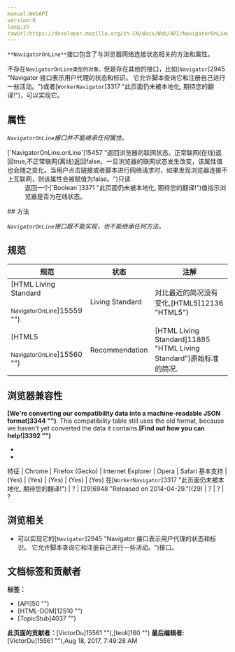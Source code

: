 ```yaml
---
manual:WebAPI
version:0
lang:zh
rawUrl:https://developer.mozilla.org/zh-CN/docs/Web/API/NavigatorOnLine
---
```






`**NavigatorOnLine**`接口包含了与浏览器网络连接状态相关的方法和属性。



不存在`NavigatorOnLine类型的对象，`但是存在其他的接口，比如[`Navigator`]2945 "Navigator 接口表示用户代理的状态和标识。 它允许脚本查询它和注册自己进行一些活动。")或者[`WorkerNavigator`]3317 "此页面仍未被本地化, 期待您的翻译!")，可以实现它。


## 属性<a name="属性"></a>


<em>`NavigatorOnLine`</em><em>接口并不能继承任何属性。</em>

<dl><dt>[`NavigatorOnLine.onLine`]15457 "返回浏览器的联网状态。正常联网(在线)返回true,不正常联网(离线)返回false。一旦浏览器的联网状态发生改变，该属性值也会随之变化。当用户点击链接或者脚本进行网络请求时，如果发现浏览器连接不上互联网，则该属性会被赋值为false。")只读</dt><dd>返回一个[`Boolean`]3371 "此页面仍未被本地化, 期待您的翻译!")值指示浏览器是否为在线状态。</dd></dl>
## 方法<a name="方法"></a>


<em>`NavigatorOnLine`</em><em>接口既不能实现，也不能继承任何方法。</em>


## 规范<a name="规范"></a>
规范 | 状态 | 注解 
 ---  |  ---  |  ---  | 
[HTML Living Standard<br></br><small>NavigatorOnLine</small>]15559 "") | Living Standard | 对比最近的简况没有变化,[HTML5]12136 "HTML5") 
[HTML5<br></br><small>NavigatorOnLine</small>]15560 "") | Recommendation | [HTML Living Standard]11885 "HTML Living Standard")原始标准的简况. 


## 浏览器兼容性<a name="浏览器兼容性"></a>


**[We&#39;re converting our compatibility data into a machine-readable JSON format]3344 "")**. This compatibility table still uses the old format, because we haven&#39;t yet converted the data it contains.**[Find out how you can help!]3392 "")**


* 
* 
特征 | Chrome | Firefox (Gecko) | Internet Explorer | Opera | Safari 
基本支持 | (Yes) | (Yes) | (Yes) | (Yes) | (Yes) 
在[`WorkerNavigator`]3317 "此页面仍未被本地化, 期待您的翻译!") | ? | [29]6948 "Released on 2014-04-29.")(29) | ? | ? | ? 




## 浏览相关<a name="浏览相关"></a>

* 可以实现它的[`Navigator`]2945 "Navigator 接口表示用户代理的状态和标识。 它允许脚本查询它和注册自己进行一些活动。")接口。



## 文档标签和贡献者
**标签：**
* [API]50 "")
* [HTML-DOM]12510 "")
* [TopicStub]4037 "")

**此页面的贡献者：**[VictorDu]15561 ""),[teoli]160 "")
**最后编辑者:**[VictorDu]15561 ""),<time>Aug 18, 2017, 7:49:28 AM</time>


